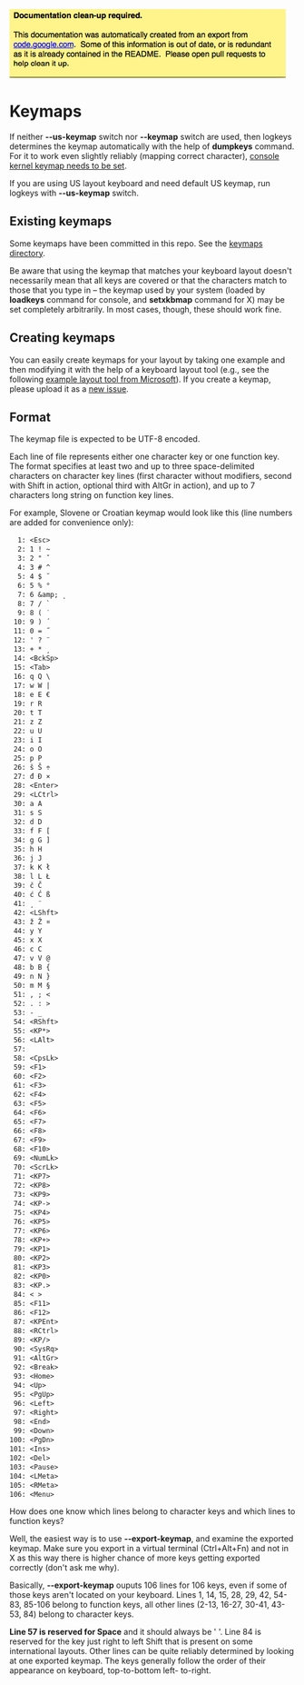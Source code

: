 ![warning](./docs_warning.png)

# Keymaps

If neither **--us-keymap** switch nor **--keymap** switch are used, then logkeys determines the keymap automatically with the help of **dumpkeys** command. For it to work even slightly reliably (mapping correct character), [console kernel keymap needs to be set](Documentation#Installation.md).

If you are using US layout keyboard and need default US keymap, run logkeys with **--us-keymap** switch.

## Existing keymaps

Some keymaps have been committed in this repo.  See the [keymaps directory](../keymaps).

Be aware that using the keymap that matches your keyboard layout doesn't necessarily mean that all keys are covered or that the characters match to those that you type in – the keymap used by your system (loaded by **loadkeys** command for console, and **setxkbmap** command for X) may be set completely arbitrarily. In most cases, though, these should work fine.

## Creating keymaps

You can easily create keymaps for your layout by taking one example
and then modifying it with the help of a keyboard layout tool (e.g.,
see the following [example layout tool from
Microsoft](http://msdn.microsoft.com/en-us/goglobal/bb964651.aspx)).
If you create a keymap, please upload it as a [new
issue](https://github.com/kernc/logkeys/issues).

## Format

The keymap file is expected to be UTF-8 encoded.

Each line of file represents either one character key or one function
key.  The format specifies at least two and up to three
space-delimited characters on character key lines (first character
without modifiers, second with Shift in action, optional third with
AltGr in action), and up to 7 characters long string on function key
lines.

For example, Slovene or Croatian keymap would look like this (line
numbers are added for convenience only):

```
  1: <Esc>
  2: 1 ! ~
  3: 2 " ˇ
  4: 3 # ^
  5: 4 $ ˘
  6: 5 % °
  7: 6 &amp; ˛
  8: 7 / `
  9: 8 ( ˙
 10: 9 ) ´
 11: 0 = ˝
 12: ' ? ¨
 13: + * ¸
 14: <BckSp>
 15: <Tab>
 16: q Q \
 17: w W |
 18: e E €
 19: r R
 20: t T
 21: z Z
 22: u U
 23: i I
 24: o O
 25: p P
 26: š Š ÷
 27: đ Đ ×
 28: <Enter>
 29: <LCtrl>
 30: a A
 31: s S
 32: d D
 33: f F [
 34: g G ]
 35: h H
 36: j J
 37: k K ł
 38: l L Ł
 39: č Č
 40: ć Ć ß
 41: ¸ ¨
 42: <LShft>
 43: ž Ž ¤
 44: y Y
 45: x X
 46: c C
 47: v V @
 48: b B {
 49: n N }
 50: m M §
 51: , ; <
 52: . : >
 53: - _
 54: <RShft>
 55: <KP*>
 56: <LAlt>
 57:
 58: <CpsLk>
 59: <F1>
 60: <F2>
 61: <F3>
 62: <F4>
 63: <F5>
 64: <F6>
 65: <F7>
 66: <F8>
 67: <F9>
 68: <F10>
 69: <NumLk>
 70: <ScrLk>
 71: <KP7>
 72: <KP8>
 73: <KP9>
 74: <KP->
 75: <KP4>
 76: <KP5>
 77: <KP6>
 78: <KP+>
 79: <KP1>
 80: <KP2>
 81: <KP3>
 82: <KP0>
 83: <KP.>
 84: < >
 85: <F11>
 86: <F12>
 87: <KPEnt>
 88: <RCtrl>
 89: <KP/>
 90: <SysRq>
 91: <AltGr>
 92: <Break>
 93: <Home>
 94: <Up>
 95: <PgUp>
 96: <Left>
 97: <Right>
 98: <End>
 99: <Down>
100: <PgDn>
101: <Ins>
102: <Del>
103: <Pause>
104: <LMeta>
105: <RMeta>
106: <Menu>
```

How does one know which lines belong to character keys and which lines to function keys?

Well, the easiest way is to use **--export-keymap**, and examine the exported keymap.
Make sure you export in a virtual terminal (Ctrl+Alt+Fn) and not in X as this way there is higher chance of more keys getting exported correctly (don't ask me why).

Basically, **--export-keymap** ouputs 106 lines for 106 keys, even if some of those keys
aren't located on your keyboard. Lines 1, 14, 15, 28, 29, 42, 54-83,  85-106  belong
to  function keys, all other lines (2-13, 16-27, 30-41, 43-53, 84) belong to character keys.

**Line 57 is reserved for Space** and it should always be ' '. Line 84 is reserved for
the  key  just  right  to  left Shift that is present on some international layouts.
Other lines can be quite reliably determined by looking at one exported keymap.  The
keys generally follow the order of their appearance on keyboard, top-to-bottom left-
to-right.
